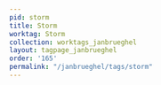 ```yaml
---
pid: storm
title: Storm
worktag: Storm
collection: worktags_janbrueghel
layout: tagpage_janbrueghel
order: '165'
permalink: "/janbrueghel/tags/storm"
---
```

